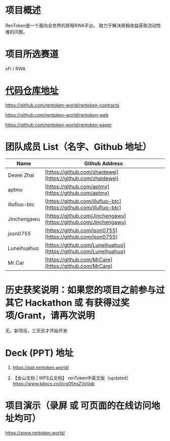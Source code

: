 <!--
 * @Author: Mr.Car
 * @Date: 2025-08-23 20:31:39
-->
# 项目概述

RenToken是一个面向全世界的房租RWA平台。
致力于解决房租收益获取流动性难的问题。

# 项目所选赛道

xFi / RWA

# [代码仓库地址](https://github.com/rentoken-world)

https://github.com/rentoken-world/rentoken-contracts

https://github.com/rentoken-world/rentoken-web

https://github.com/rentoken-world/rentoken-paper

# 团队成员 List（名字、Github 地址）


| Name       | Github Address                       |
|------------|--------------------------------------|
| Dewei Zhai | [https://github.com/zhaidewei](https://github.com/zhaidewei) |
| aptmx | [https://github.com/aptmx](https://github.com/aptmx) |
| illufluo-btc | [https://github.com/illufluo-btc](https://github.com/illufluo-btc) |
| Jinchengawu | [https://github.com/Jinchengawu](https://github.com/Jinchengawu) |
| json0755 | [https://github.com/json0755](https://github.com/json0755) |
| Luneihuahuo | [https://github.com/Luneihuahuo](https://github.com/Luneihuahuo) |
| Mr.Car | [https://github.com/MrCare](https://github.com/MrCare) |


# 历史获奖说明：如果您的项目之前参与过其它 Hackathon 或 有获得过奖项/Grant，请再次说明
无，新项目，三天前才开始开发

# Deck (PPT) 地址

1. https://ppt.rentoken.world/

2. 【金山文档 | WPS云文档】 renToken中英文版（updated）https://www.kdocs.cn/l/cg05hsZVoVab

# 项目演示（录屏 或 可页面的在线访问地址均可）

https://www.rentoken.world/